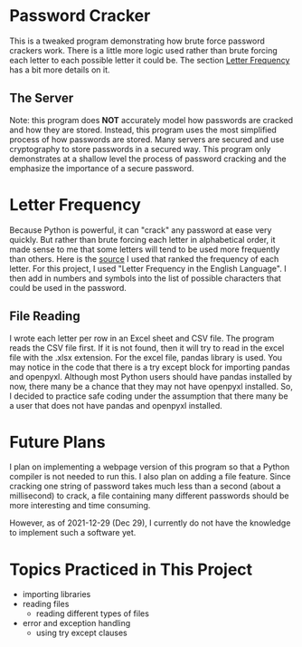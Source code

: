 # Password Cracker
This is a tweaked program demonstrating how brute force password crackers work. There is a little more logic used rather than brute forcing each letter to each possible letter it could be. The section [Letter Frequency](#letter-frequency) has a bit more details on it.

## The Server
Note: this program does **NOT** accurately model how passwords are cracked and how they are stored. Instead, this program uses the most simplified process of how passwords are stored. Many servers are secured and use cryptography to store passwords in a secured way. This program only demonstrates at a shallow level the process of password cracking and the emphasize the importance of a secure password. 
# Letter Frequency
Because Python is powerful, it can "crack" any password at ease very quickly. But rather than brute forcing each letter in alphabetical order, it made sense to me that some letters will tend to be used more frequently than others. Here is the [source](http://letterfrequency.org) I used that ranked the frequency of each letter. For this project, I used "Letter Frequency in the English Language". I then add in numbers and symbols into the list of possible characters that could be used in the password.


## File Reading
I wrote each letter per row in an Excel sheet and CSV file. The program reads the CSV file first. If it is not found, then it will try to read in the excel file with the .xlsx extension. For the excel file, pandas library is used. You may notice in the code that there is a try except block for importing pandas and openpyxl. Although most Python users should have pandas installed by now, there many be a chance that they may not have openpyxl installed. So, I decided to practice safe coding under the assumption that there many be a user that does not have pandas and openpyxl installed.

# Future Plans
I plan on implementing a webpage version of this program so that a Python compiler is not needed to run this. I also plan on adding a file feature. Since cracking one string of password takes much less than a second (about a millisecond) to crack, a file containing many different passwords should be more interesting and time consuming. 

However, as of 2021-12-29 (Dec 29), I currently do not have the knowledge to implement such a software yet.

# Topics Practiced in This Project
* importing libraries
* reading files
  * reading different types of files
* error and exception handling
  * using try except clauses